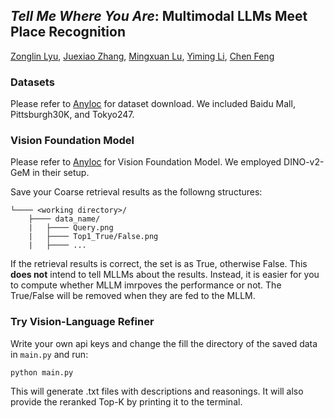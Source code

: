 ## *Tell Me Where You Are*: Multimodal LLMs Meet Place Recognition
[Zonglin Lyu](https://zonglinl.github.io/), [Juexiao Zhang](https://juexzz.github.io/), [Mingxuan Lu](https://scholar.google.com/citations?user=m4ChlREAAAAJ&hl=en), [Yiming Li](https://yimingli-page.github.io/), [Chen Feng](https://ai4ce.github.io/)


### Datasets

Please refer to [Anyloc](https://github.com/AnyLoc/AnyLoc) for dataset download. We included Baidu Mall, Pittsburgh30K, and Tokyo247.

### Vision Foundation Model

Please refer to [Anyloc](https://github.com/AnyLoc/AnyLoc) for Vision Foundation Model. We employed DINO-v2-GeM in their setup. 

Save your Coarse retrieval results as the followng structures:

```
└──── <working directory>/
    ├──── data_name/
    |   ├──── Query.png
    |   ├──── Top1_True/False.png
    |   ├──── ...
```
If the retrieval results is correct, the set is as True, otherwise False. This **does not** intend to tell MLLMs about the results. Instead, it is easier for you to compute whether MLLM imrpoves the performance or not. The True/False will be removed when they are fed to the MLLM.

### Try Vision-Language Refiner

Write your own api keys and change the fill the directory of the saved data in ```main.py``` and run:

```
python main.py
```

This will generate .txt files with descriptions and reasonings. It will also provide the reranked Top-K by printing it to the terminal.

